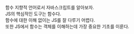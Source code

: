 함수 지향적 언어로서 자바스크립트를 알아보자.  
JS의 핵심적인 도구는 함수다.  
함수에 대한 이해 없이는 JS를 잘 다루기 어렵다.  
또한 JS에서 함수는 객체를 이해하는데 가장 중요한 기초를 이룬다.  
  
